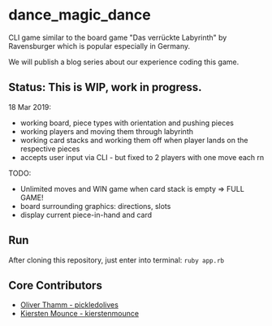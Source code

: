 # dance_magic_dance

CLI game similar to the board game "Das verrückte Labyrinth" by Ravensburger which is popular especially in Germany.

We will publish a blog series about our experience coding this game.

## Status: This is WIP, work in progress.

18 Mar 2019:

- working board, piece types with orientation and pushing pieces
- working players and moving them through labyrinth
- working card stacks and working them off when player lands on the respective pieces
- accepts user input via CLI - but fixed to 2 players with one move each rn

TODO:
- Unlimited moves and WIN game when card stack is empty => FULL GAME!
- board surrounding graphics: directions, slots
- display current piece-in-hand and card

## Run

After cloning this repository, just enter into terminal: `ruby app.rb`

## Core Contributors

- [Oliver Thamm - pickledolives](https://github.com/pickledolives)
- [Kiersten Mounce - kierstenmounce](https://github.com/kierstenmounce)
